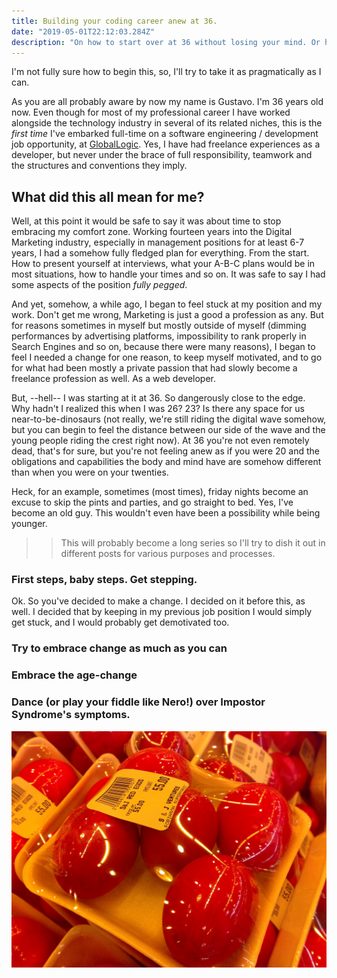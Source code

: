 ```yaml
---
title: Building your coding career anew at 36.
date: "2019-05-01T22:12:03.284Z"
description: "On how to start over at 36 without losing your mind. Or how somehow I made it without going bald!"
---
```


I'm not fully sure how to begin this, so, I'll try to take it as pragmatically as I can.

As you are all probably aware by now my name is Gustavo. I'm 36 years old now. Even though for most of my professional career I have worked alongside the technology industry in several of its related niches, this is the *first time* I've embarked full-time on a software engineering / development job opportunity, at [GlobalLogic](http://www.globallogic.com). Yes, I have had freelance experiences as a developer, but never under the brace of full responsibility, teamwork and the structures and conventions they imply.

## What did this all mean for me? 

Well, at this point it would be safe to say it was about time to stop embracing my comfort zone. Working fourteen years into the Digital Marketing industry, especially in management positions for at least 6-7 years, I had a somehow fully fledged plan for everything. From the start. How to present yourself at interviews, what your A-B-C plans would be in most situations, how to handle your times and so on. 
It was safe to say I had some aspects of the position *fully pegged*.

And yet, somehow, a while ago, I began to feel stuck at my position and my work. Don't get me wrong, Marketing is just a good a profession as any. But for reasons sometimes in myself but mostly outside of myself (dimming performances by advertising platforms, impossibility to rank properly in Search Engines and so on, because there were many reasons), I began to feel I needed a change for one reason, to keep myself motivated, and to go for what had been mostly a private passion that had slowly become a freelance profession as well. As a web developer. 

But, --hell-- I was starting at it at 36. So dangerously close to the edge. Why hadn't I realized this when I was 26? 23? Is there any space for us near-to-be-dinosaurs (not really, we're still riding the digital wave somehow, but you can begin to feel the distance between our side of the wave and the young people riding the crest right now). At 36 you're not even remotely dead, that's for sure, but you're not feeling anew as if you were 20 and the obligations and capabilities the body and mind have are somehow different than when you were on your twenties.

Heck, for an example, sometimes (most times), friday nights become an excuse to skip the pints and parties, and go straight to bed. Yes, I've become an old guy. This wouldn't even have been a possibility while being younger. 

>> This will probably become a long series so I'll try to dish it out in different posts for various 
>> purposes and processes.

### First steps, baby steps. Get stepping.

Ok. So you've decided to make a change. I decided on it before this, as well. I decided that by keeping in my previous job position I would simply get stuck, and I would probably get demotivated too.

### Try to embrace change as much as you can

### Embrace the age-change

### Dance (or play your fiddle like Nero!) over Impostor Syndrome's symptoms.



![Chinese Salty Egg](./salty_egg.jpg)
